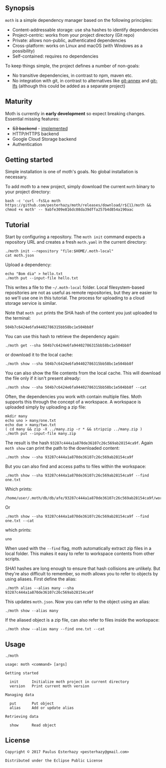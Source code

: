 ## Synopsis

`moth` is a simple dependency manager based on the following principles:

- Content-addressable storage: use sha hashes to identify dependencies
- Project-centric: works from your project directory (Git repo)
- Private: allows non-public, authenticated dependencies
- Cross-platform: works on Linux and macOS (with Windows as a possibility)
- Self-contained: requires no dependencies

To keep things simple, the project defines a number of non-goals:

- No transitive dependencies, in contrast to npm, maven etc.
- No integration with git, in contrast to alternatives like [git-annex](https://git-annex.branchable.com/) and [git-lfs](https://git-lfs.github.com/) (although this could be added as a separate project)

## Maturity

Moth is currently in **early development** so expect breaking changes. Essential missing features:

- ~~S3 backend~~ - [implemented](docs/s3.md)
- HTTP/HTTPS backend
- Google Cloud Storage backend
- Authentication

## Getting started

Simple installation is one of moth's goals. No global installation is necessary.

To add moth to a new project, simply download the current `moth` binary to your project directory:

```shell
bash -c 'curl -fsSLo moth https://github.com/pesterhazy/moth/releases/download/r${1}/moth && chmod +x moth' -- 9abfe309e816dc08da39dffa257b4d854a190aac
```

## Tutorial

Start by configuring a repository. The `moth init` command expects a repository URL and creates a fresh `moth.yaml` in the current directory:

```shell
./moth init --repository "file:$HOME/.moth-local"
cat moth.json
```

Upload a dependency:

```shell
echo "Bom dia" > hello.txt
./moth put --input-file hello.txt
```

This writes a file to the `~/.moth-local` folder. Local filesystem-based repositories are not as useful as remote repositories, but they are easier to so we'll use one in this tutorial. The process for uploading to a cloud storage service is similar.

Note that `moth put` prints the SHA hash of the content you just uploaded to the terminal:

```
504b7c6424e6fa94402786315bb58bc1e504bb8f
```

You can use this hash to retrieve the dependency again:

```shell
./moth get --sha 504b7c6424e6fa94402786315bb58bc1e504bb8f
```

or download it to the local cache:

```shell
./moth show --sha 504b7c6424e6fa94402786315bb58bc1e504bb8f
```

You can also show the file contents from the local cache. This will download the file only if it isn't present already:

```shell
./moth show --sha 504b7c6424e6fa94402786315bb58bc1e504bb8f --cat
```

Often, the dependencies you work with contain multiple files. Moth supports this through the concept of a workspace. A workspace is uploaded simply by uploading a zip file:

```shell
mkdir many
echo uno > many/one.txt
echo due > many/two.txt
( cd many && zip -X ../many.zip -r * && stripzip ../many.zip )
./moth put --input-file many.zip
```

The result is the hash `93287c444a1a870de36107c26c569ab28154ca9f`. Again `moth show` can print the path to the downloaded content:

```shell
./moth show --sha 93287c444a1a870de36107c26c569ab28154ca9f
```

But you can also find and access paths to files within the workspace:

```shell
./moth show --sha 93287c444a1a870de36107c26c569ab28154ca9f --find one.txt
```

Which prints:

```
/home/user/.moth/db/db/afe/93287c444a1a870de36107c26c569ab28154ca9f/workspace/one.txt
```

Or

```shell
./moth show --sha 93287c444a1a870de36107c26c569ab28154ca9f --find one.txt --cat
```

which prints:

```
uno
```

When used with the `--find` flag, moth automatically extract zip files in a local folder. This makes it easy to refer to workspace contents from other scripts.

SHA1 hashes are long enough to ensure that hash collisions are unlikely. But they're also difficult to remember, so moth allows you to refer to objects by using aliases. First define the alias:

```shell
./moth alias --alias many --sha 93287c444a1a870de36107c26c569ab28154ca9f
```

This updates `moth.json`. Now you can refer to the object using an alias:

```shell
./moth show --alias many
```

If the aliased object is a zip file, can also refer to files inside the workspace:

```shell
./moth show --alias many --find one.txt --cat
```

## Usage

```
./moth
```

```
usage: moth <command> [args]

Getting started

  init      Initialize moth project in current directory
  version   Print current moth version

Managing data

  put       Put object
  alias     Add or update alias

Retrieving data

  show      Read object
```

## License

```
Copyright © 2017 Paulus Esterhazy <pesterhazy@gmail.com>

Distributed under the Eclipse Public License
```
